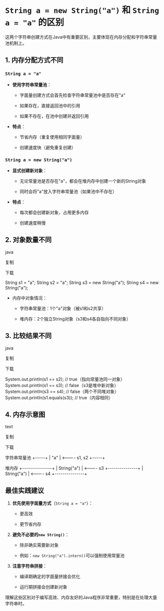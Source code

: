 # `String a = new String("a")` 和 `String a = "a"` 的区别

这两个字符串创建方式在Java中有重要区别，主要体现在内存分配和字符串常量池机制上。

## 1. 内存分配方式不同

### `String a = "a"`

- **使用字符串常量池**：
    
    - 字面量创建方式会首先检查字符串常量池中是否存在"a"
        
    - 如果存在，直接返回池中的引用
        
    - 如果不存在，在池中创建并返回引用
        
- **特点**：
    
    - 节省内存（重复使用相同字面量）
        
    - 创建速度快（避免重复创建）
        

### `String a = new String("a")`

- **显式创建新对象**：
    
    - 无论常量池是否存在"a"，都会在堆内存中创建一个新的String对象
        
    - 同时会将"a"放入字符串常量池（如果池中不存在）
        
- **特点**：
    
    - 每次都会创建新对象，占用更多内存
        
    - 创建速度稍慢
        

## 2. 对象数量不同

java

复制

下载

String s1 = "a";
String s2 = "a";
String s3 = new String("a");
String s4 = new String("a");

- 内存中对象情况：
    
    - 字符串常量池：1个"a"对象（被s1和s2共享）
        
    - 堆内存：2个独立String对象（s3和s4各自指向不同对象）
        

## 3. 比较结果不同

java

复制

下载

System.out.println(s1 == s2); // true（指向常量池同一对象）
System.out.println(s1 == s3); // false（s3是堆中新对象）
System.out.println(s3 == s4); // false（两个不同堆对象）
System.out.println(s1.equals(s3)); // true（内容相同）

## 4. 内存示意图

text

复制

下载

字符串常量池
+-----+
| "a" | <---- s1, s2
+-----+

堆内存
+---------------+
| String("a")   | <---- s3
+---------------+
| String("a")   | <---- s4
+---------------+

## 最佳实践建议

1. **优先使用字面量方式**（`String a = "a"`）：
    
    - 更高效
        
    - 更节省内存
        
2. **避免不必要的`new String()`**：
    
    - 除非确实需要新对象
        
    - 例如：`new String("a").intern()`可以强制使用常量池
        
3. **注意字符串拼接**：
    
    - 编译期确定的字面量拼接会优化
        
    - 运行期拼接会创建新对象
        

理解这些区别对于编写高效、内存友好的Java程序非常重要，特别是在处理大量字符串时。